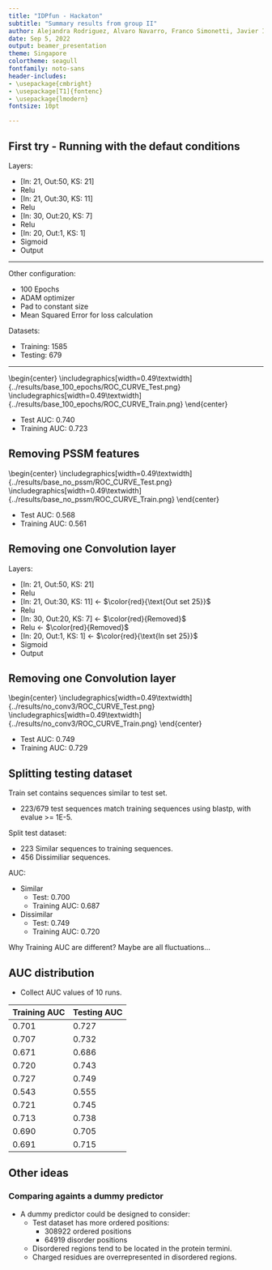 ```yaml
---
title: "IDPfun - Hackaton"
subtitle: "Summary results from group II"
author: Alejandra Rodriguez, Alvaro Navarro, Franco Simonetti, Javier Iserte, Juliana Glavina.
date: Sep 5, 2022
output: beamer_presentation
theme: Singapore
colortheme: seagull
fontfamily: noto-sans
header-includes:
- \usepackage{cmbright}
- \usepackage[T1]{fontenc}
- \usepackage{lmodern}
fontsize: 10pt

---
```


## First try - Running with the defaut conditions

Layers:

- [In: 21, Out:50, KS: 21]
- Relu
- [In: 21, Out:30, KS: 11]
- Relu
- [In: 30, Out:20, KS: 7]
- Relu
- [In: 20, Out:1, KS: 1]
- Sigmoid
- Output

---

Other configuration:

- 100 Epochs
- ADAM optimizer
- Pad to constant size
- Mean Squared Error for loss calculation

Datasets:

- Training: 1585
- Testing: 679

---

\begin{center}
  \includegraphics[width=0.49\textwidth]{../results/base_100_epochs/ROC_CURVE_Test.png}
  \includegraphics[width=0.49\textwidth]{../results/base_100_epochs/ROC_CURVE_Train.png}
\end{center}

- Test AUC: 0.740
- Training AUC: 0.723

## Removing PSSM features

\begin{center}
  \includegraphics[width=0.49\textwidth]{../results/base_no_pssm/ROC_CURVE_Test.png}
  \includegraphics[width=0.49\textwidth]{../results/base_no_pssm/ROC_CURVE_Train.png}
\end{center}

- Test AUC: 0.568
- Training AUC: 0.561

## Removing one Convolution layer

Layers:

- [In: 21, Out:50, KS: 21]
- Relu
- [In: 21, Out:30, KS: 11] <- $\color{red}{\text{Out set 25}}$
- Relu
- [In: 30, Out:20, KS: 7] <-  $\color{red}{Removed}$
- Relu                    <-  $\color{red}{Removed}$
- [In: 20, Out:1, KS: 1]  <-  $\color{red}{\text{In set 25}}$
- Sigmoid
- Output

## Removing one Convolution layer

\begin{center}
  \includegraphics[width=0.49\textwidth]{../results/no_conv3/ROC_CURVE_Test.png}
  \includegraphics[width=0.49\textwidth]{../results/no_conv3/ROC_CURVE_Train.png}
\end{center}

- Test AUC: 0.749
- Training AUC: 0.729

## Splitting testing dataset

Train set contains sequences similar to test set.

- 223/679 test sequences match training sequences using blastp, with evalue >= 1E-5.

Split test dataset:

- 223 Similar sequences to training sequences.
- 456 Dissimiliar sequences.

AUC:

- Similar
  - Test: 0.700
  - Training AUC: 0.687
- Dissimilar
  - Test: 0.749
  - Training AUC: 0.720

Why Training AUC are different?
Maybe are all fluctuations...

## AUC distribution

- Collect AUC values of 10 runs.

| Training AUC | Testing AUC |
| ---   | ---   |
| 0.701 | 0.727 |
| 0.707 | 0.732 |
| 0.671 | 0.686 |
| 0.720 | 0.743 |
| 0.727 | 0.749 |
| 0.543 | 0.555 |
| 0.721 | 0.745 |
| 0.713 | 0.738 |
| 0.690 | 0.705 |
| 0.691 | 0.715 |

## Other ideas

### Comparing againts a dummy predictor

- A dummy predictor could be designed to consider:
  - Test dataset has more ordered positions:
    - 308922 ordered positions
    - 64919 disorder positions
  - Disordered regions tend to be located in the protein termini.
  - Charged residues are overrepresented in disordered regions.
